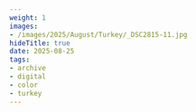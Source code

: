 ```yaml
---
weight: 1
images:
- /images/2025/August/Turkey/_DSC2815-11.jpg
hideTitle: true
date: 2025-08-25
tags:
- archive
- digital
- color
- turkey
---
```


